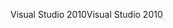 <span data-ttu-id="61947-101">Visual Studio 2010</span><span class="sxs-lookup"><span data-stu-id="61947-101">Visual Studio 2010</span></span>